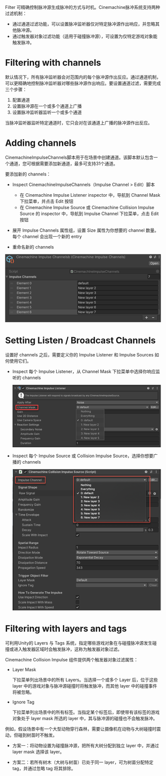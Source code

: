 Filter 可精确控制脉冲源生成脉冲的方式与时机。Cinemachine脉冲系统支持两种过滤机制：

- 通过通道过滤功能，可以设置脉冲监听器仅对特定脉冲源作出响应，并忽略其他脉冲源。
- 通过触发器对象过滤功能（适用于碰撞脉冲源），可设置为仅特定游戏对象能触发脉冲。

# Filtering with channels

默认情况下，所有脉冲监听器会对范围内的每个脉冲源作出反应。通过通道机制，可以更精确地控制脉冲监听器对哪些脉冲源作出响应。要设置通道过滤，需要完成三个步骤：

1. 配置通道
2. 设置脉冲源在一个或多个通道上广播
3. 设置脉冲监听器监听一个或多个通道

当脉冲监听器监听特定通道时，它只会对在该通道上广播的脉冲源作出反应。

# Adding channels

CinemachineImpulseChannels脚本用于在场景中创建通道。该脚本默认包含一个通道，您可根据需要添加新通道，最多可支持31个通道。

要添加新的 channels：

- Inspect CinemachineImpulseChannels（Impulse Channel > Edit）脚本

  - 在 Cinemachine Impulse Listener inspector 中，导航到 Channel Mask 下拉菜单，并点击 Edit 按钮
  - 在 Cinemachine Impulse Source 或 Cinemachine Collision Impulse Source 的 inspector 中，导航到 Impulse Channel 下拉菜单，点击 Edit 按钮

- 展开 Impulse Channels 属性组，设置 Size 属性为你想要的 channel 数量。每个 channel 会出现一个新的 entry

- 重命名新的 channels

![InspectorImpulseChannelsScript](../../Images/InspectorImpulseChannelsScript.png)

# Setting Listen / Broadcast Channels

设置好 channels 之后，需要定义你的 Impulse Listener 和 Impulse Sources 如何使用它们。

- Inspect 每个 Impulse Listener，从 Channel Mask 下拉菜单中选择你响应监听的 channels

  ![InspectorImpulseListenerChannelsMenu](../../Images/InspectorImpulseListenerChannelsMenu.png)

- Inspect 每个 Impulse Source 或 Collision Impulse Source，选择你想要广播的 channels

  ![InspectorImpulseSourceChannelsMenu](../../Images/InspectorImpulseSourceChannelsMenu.png)

# Filtering with layers and tags

可利用Unity的 Layers 与 Tags 系统，指定哪些游戏对象在与碰撞脉冲源发生碰撞或进入触发器区域时会触发脉冲，这称为触发器对象过滤。

Cinemachine Collision Impulse 组件提供两个触发器对象过滤属性：

- Layer Mask

  下拉菜单列出场景中的所有 Layers。当选择一个或多个 Layer 后，位于这些 layer 中的游戏对象与脉冲源碰撞时将触发脉冲，而其他 layer 中的碰撞事件将被忽略。

- Ignore Tag

  下拉菜单列出场景中的所有标签。当指定某个标签后，即使带有该标签的游戏对象处于 layer mask 所选的 layer 中，其与脉冲源的碰撞也不会触发脉冲。

例如，假设场景中有一个大型动物穿行森林，需要让摄像机在动物与大树碰撞时震动，但碰到树苗时不触发。  

- 方案一：将动物设置为碰撞脉冲源，把所有大树分配到独立 layer 中，并通过 layer mask 选择该 layer。  

- 方案二：若所有树木（大树与树苗）已处于同一 layer，可为树苗分配特定 tag，并通过忽略 tag 将其排除。
